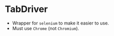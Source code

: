 # TabDriver

* Wrapper for `selenium` to make it easier to use.
* Must use `Chrome` (not `Chromium`).